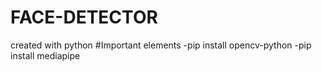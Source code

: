 # FACE-DETECTOR
created with python
#Important elements
-pip install opencv-python
-pip install mediapipe
